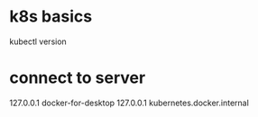# k8s basics

kubectl version

# connect to server

127.0.0.1 docker-for-desktop
127.0.0.1 kubernetes.docker.internal
